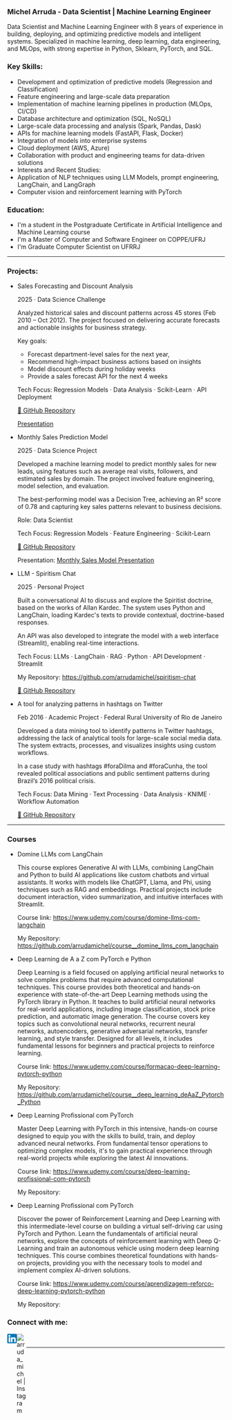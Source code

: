 ### Michel Arruda - Data Scientist | Machine Learning Engineer

Data Scientist and Machine Learning Engineer with 8 years of experience in building, deploying, and optimizing predictive models and intelligent systems. Specialized in machine learning, deep learning, data engineering, and MLOps, with strong expertise in Python, Sklearn, PyTorch, and SQL.

### Key Skills:

- Development and optimization of predictive models (Regression and Classification)
- Feature engineering and large-scale data preparation
- Implementation of machine learning pipelines in production (MLOps, CI/CD)
- Database architecture and optimization (SQL, NoSQL)
- Large-scale data processing and analysis (Spark, Pandas, Dask)
- APIs for machine learning models (FastAPI, Flask, Docker)
- Integration of models into enterprise systems
- Cloud deployment (AWS, Azure)
- Collaboration with product and engineering teams for data-driven solutions
- Interests and Recent Studies:
- Application of NLP techniques using LLM Models, prompt engineering, LangChain, and LangGraph
- Computer vision and reinforcement learning with PyTorch

### Education:

- I'm a student in the Postgraduate Certificate in Artificial Intelligence and Machine Learning course
- I'm a Master of Computer and Software Engineer on COPPE/UFRJ
- I'm Graduate Computer Scientist on UFRRJ

---
### Projects:

- Sales Forecasting and Discount Analysis

  2025 · Data Science Challenge
  
  Analyzed historical sales and discount patterns across 45 stores (Feb 2010 – Oct 2012). The project focused on delivering accurate forecasts and actionable insights for business strategy.
  
  Key goals: 
    - Forecast department-level sales for the next year, 
    - Recommend high-impact business actions based on insights
    - Model discount effects during holiday weeks
    - Provide a sales forecast API for the next 4 weeks
  
  Tech Focus:  Regression Models · Data Analysis · Scikit-Learn · API Deployment
  
  [🔗 GitHub Repository](https://github.com/arrudamichel/ds_challenge_ml)

  [Presentation](https://github.com/arrudamichel/project__lead_monthly_sales_predict/blob/master/monthly%20sales%20model%20presentation.pdf)

- Monthly Sales Prediction Model

  2025 · Data Science Project

  Developed a machine learning model to predict monthly sales for new leads, using features such as average real visits, followers, and estimated sales by domain. The project involved feature engineering, model selection, and evaluation.
  
  The best-performing model was a Decision Tree, achieving an R² score of 0.78 and capturing key sales patterns relevant to business decisions.

  Role: Data Scientist
  
  Tech Focus: Regression Models · Feature Engineering · Scikit-Learn

  [🔗 GitHub Repository](https://github.com/arrudamichel/project__lead_monthly_sales_predict)
  
  Presentation: [Monthly Sales Model Presentation](https://github.com/arrudamichel/project__lead_monthly_sales_predict/blob/master/monthly%20sales%20model%20presentation.pdf)

- LLM - Spiritism Chat

  2025 · Personal Project
  
  Built a conversational AI to discuss and explore the Spiritist doctrine, based on the works of Allan Kardec. The system uses Python and LangChain, loading Kardec's texts to provide contextual, doctrine-based responses.
  
  An API was also developed to integrate the model with a web interface (Streamlit), enabling real-time interactions.

  Tech Focus: LLMs · LangChain · RAG · Python · API Development · Streamlit
  
  My Repository: https://github.com/arrudamichel/spiritism-chat

  [🔗 GitHub Repository](https://github.com/arrudamichel/spiritism-chat)

- A tool for analyzing patterns in hashtags on Twitter

  Feb 2016 · Academic Project · Federal Rural University of Rio de Janeiro

  Developed a data mining tool to identify patterns in Twitter hashtags, addressing the lack of analytical tools for large-scale social media data. The system extracts, processes, and visualizes insights using custom workflows.

  In a case study with hashtags #foraDilma and #foraCunha, the tool revealed political associations and public sentiment patterns during Brazil’s 2016 political crisis.
  
  Tech Focus: Data Mining · Text Processing · Data Analysis · KNIME · Workflow Automation

  [🔗 GitHub Repository](https://github.com/arrudamichel/project__graduate_tcc_twitter_hashtag)

---
### Courses 

- Domine LLMs com LangChain

  This course explores Generative AI with LLMs, combining LangChain and Python to build AI applications like custom chatbots and virtual assistants. It works with models like ChatGPT, Llama, and Phi, using techniques such as RAG and embeddings. Practical projects include document interaction, video summarization, and intuitive interfaces with Streamlit. 
  
  Course link: https://www.udemy.com/course/domine-llms-com-langchain
  
  My Repository: https://github.com/arrudamichel/course__domine_llms_com_langchain

- Deep Learning de A a Z com PyTorch e Python

  Deep Learning is a field focused on applying artificial neural networks to solve complex problems that require advanced computational techniques. This course provides both theoretical and hands-on experience with state-of-the-art Deep Learning methods using the PyTorch library in Python. It teaches to build artificial neural networks for real-world applications, including image classification, stock price prediction, and automatic image generation. The course covers key topics such as convolutional neural networks, recurrent neural networks, autoencoders, generative adversarial networks, transfer learning, and style transfer. Designed for all levels, it includes fundamental lessons for beginners and practical projects to reinforce learning. 
  
  Course link: https://www.udemy.com/course/formacao-deep-learning-pytorch-python

  My Repository: https://github.com/arrudamichel/course__deep_learning_deAaZ_Pytorch_Python

- Deep Learning Profissional com PyTorch

  Master Deep Learning with PyTorch in this intensive, hands-on course designed to equip you with the skills to build, train, and deploy advanced neural networks. From fundamental tensor operations to optimizing complex models, it's to gain practical experience through real-world projects while exploring the latest AI innovations.
  
  Course link: https://www.udemy.com/course/deep-learning-profissional-com-pytorch
  
  My Repository: 

- Deep Learning Profissional com PyTorch

  Discover the power of Reinforcement Learning and Deep Learning with this intermediate-level course on building a virtual self-driving car using PyTorch and Python. Learn the fundamentals of artificial neural networks, explore the concepts of reinforcement learning with Deep Q-Learning and train an autonomous vehicle using modern deep learning techniques. This course combines theoretical foundations with hands-on projects, providing you with the necessary tools to model and implement complex AI-driven solutions. 
  
  Course link: https://www.udemy.com/course/aprendizagem-reforco-deep-learning-pytorch-python
  
  My Repository: 

### Connect with me:

[<img align="left"  width="22px" src="logo-linkedin.png" />](https://linkedin.com/in/arrudamichel)

[<img align="left" alt="arruda_michel | Instagram" width="22px" src="https://upload.wikimedia.org/wikipedia/commons/5/58/Instagram-Icon.png" />](https://instagram.com/arruda_michel)

<br />

---
[linkedin]: linkedin.com/in/arrudamichel
[instagram]: https://instagram.com/arruda_michel
